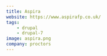 ```yaml
---
title: Aspira
website: https://www.aspirafp.co.uk/
tags:
    - drupal
    - drupal-7
image: aspira.png
company: proctors
---
```

